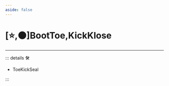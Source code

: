 ```yaml
---
aside: false
---
```

# [⭐,🟠]<labor>BootToe</labor>,<motor>KickKlose</motor>

---

<!-- =================================================== -->
<!-- =================================================== -->
<!-- =================================================== -->
<!-- =================================================== -->
<!-- =================================================== -->
::: details 🛠

- ToeKickSeal

:::
